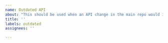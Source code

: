 ```yaml
---
name: Outdated API
about: "This should be used when an API change in the main repo would invalidate information in the user-guide."
title: ''
labels: outdated
assignees: ''

---
```


<!-- 
Please include a brief overview of the API change and which documentation will need to be updated to reflect this.
If you happen to have a link to the godot-rust PRs, that's a bonus.
-->

